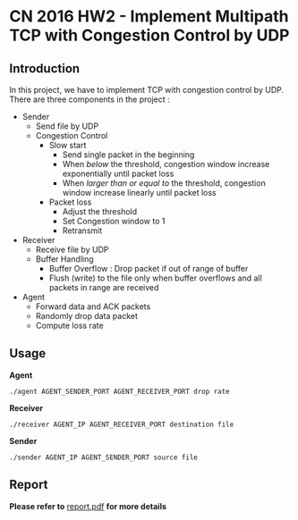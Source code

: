 # CN 2016 HW2 - Implement Multipath TCP with Congestion Control by UDP

## Introduction

In this project, we have to implement TCP with congestion control by UDP. There are three components in the project :
* Sender
  * Send file by UDP
  * Congestion Control
    * Slow start
      * Send single packet in the beginning
      * When *below* the threshold, congestion window increase exponentially until packet loss
      * When *larger than or equal to* the threshold, congestion window increase linearly until packet loss
    * Packet loss
      * Adjust the threshold
      * Set Congestion window to 1
      * Retransmit
* Receiver
  * Receive file by UDP
  * Buffer Handling
    * Buffer Overflow : Drop packet if out of range of buffer
    * Flush (write) to the file only when buffer overflows and all packets in range are received
* Agent
  * Forward data and ACK packets
  * Randomly drop data packet
  * Compute loss rate

## Usage

**Agent**  
	
    ./agent AGENT_SENDER_PORT AGENT_RECEIVER_PORT drop rate
  
**Receiver**  
	
    ./receiver AGENT_IP AGENT_RECEIVER_PORT destination file
 
**Sender**  
	
    ./sender AGENT_IP AGENT_SENDER_PORT source file
    
## Report
**Please refer to** [report.pdf](https://github.com/WJTung/CN/blob/master/2/b03902062_report.pdf) **for more details**
